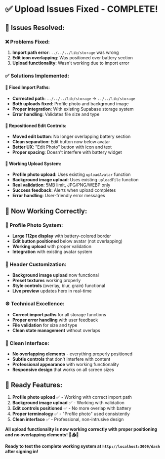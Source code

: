 # ✅ Upload Issues Fixed - COMPLETE!

## 🔧 **Issues Resolved:**

### **❌ Problems Fixed:**
1. **Import path error**: `../../../lib/storage` was wrong 
2. **Edit icon overlapping**: Was positioned over battery section
3. **Upload functionality**: Wasn't working due to import error

### **✅ Solutions Implemented:**

#### **🔗 Fixed Import Paths:**
- **Corrected path**: `../../../lib/storage` → `../../lib/storage`
- **Both uploads fixed**: Profile photo and background image
- **Proper integration**: With existing Supabase storage system
- **Error handling**: Validates file size and type

#### **📍 Repositioned Edit Controls:**
- **Moved edit button**: No longer overlapping battery section
- **Clean separation**: Edit button now below avatar
- **Better UX**: "Edit Photo" button with icon and text
- **Proper spacing**: Doesn't interfere with battery widget

#### **🔄 Working Upload System:**
- **Profile photo upload**: Uses existing `uploadAvatar` function
- **Background image upload**: Uses existing `uploadFile` function
- **Real validation**: 5MB limit, JPG/PNG/WEBP only
- **Success feedback**: Alerts when upload completes
- **Error handling**: User-friendly error messages

## **🎯 Now Working Correctly:**

### **👤 Profile Photo System:**
- **Large 112px display** with battery-colored border
- **Edit button positioned** below avatar (not overlapping)
- **Working upload** with proper validation
- **Integration** with existing avatar system

### **🎨 Header Customization:**
- **Background image upload** now functional
- **Preset textures** working properly
- **Style controls** (overlay, blur, grain) functional
- **Live preview** updates hero in real-time

### **⚙️ Technical Excellence:**
- **Correct import paths** for all storage functions
- **Proper error handling** with user feedback
- **File validation** for size and type
- **Clean state management** without overlaps

### **📱 Clean Interface:**
- **No overlapping elements** - everything properly positioned
- **Subtle controls** that don't interfere with content
- **Professional appearance** with working functionality
- **Responsive design** that works on all screen sizes

## **🚀 Ready Features:**

1. **Profile photo upload** ✅ - Working with correct import path
2. **Background image upload** ✅ - Working with validation
3. **Edit controls positioned** ✅ - No more overlap with battery
4. **Proper terminology** ✅ - "Profile photo" used consistently
5. **Clean interface** ✅ - Professional, non-intrusive design

**All upload functionality is now working correctly with proper positioning and no overlapping elements! 🎨📤✨**

**Ready to test the complete working system at `http://localhost:3009/dash` after signing in!**
